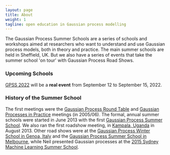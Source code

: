 ```yaml
---
layout: page
title: About
weight: 1
tagline: open education in Gaussian process modelling
---
```


The Gaussian Process Summer Schools are a series of schools and workshops aimed at researchers who want to understand and use Gaussian process models, both in theory and practice. The main summer schools are held in Sheffield, UK. But we also have a series of events that take the summer school 'on tour' with Gaussian Process Road Shows. 

### Upcoming Schools

[GPSS 2022](https://gpss.cc/gpss22/) will be a **real event** from September 12 to September 15, 2022. 

### History of the Summer School

The first meetings were the [Gaussian Process Round Table](https://gpss.cc/gprt/) and [Gaussian Processes in Practice](https://gpss.cc/gpip/) meetings (in 2005/06). The formal, annual summer schools were started in June 2013 with the first [Gaussian Process Summer School](./gpss13). We also ran the first roadshow meeting, in [Kampala, Uganda](./gprs13/) in August 2013. Other road shows were at the [Gaussian Process Winter School in Genoa, Italy](./gprs15a) and the [Gaussian Process Summer School in Melbourne](./gprs15b), while Neil presented Gaussian processes at the [2015 Sydney Machine Learning Summer School](https://nbviewer.ipython.org/github/SheffieldML/notebook/blob/master/lab_classes/mlss/index.ipynb).
